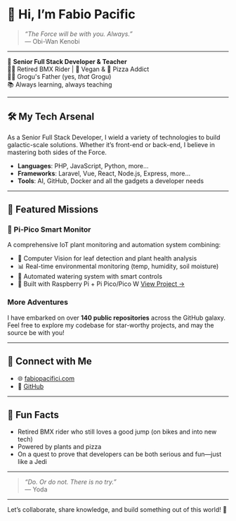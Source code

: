 # 👋 Hi, I’m Fabio Pacific

> *“The Force will be with you. Always.”*  
> — Obi-Wan Kenobi

---

🌌 **Senior Full Stack Developer & Teacher**  
🚴‍♂️ Retired BMX Rider | 🥗 Vegan & 🍕 Pizza Addict  
👨‍👦 Grogu's Father (yes, *that* Grogu)  
📚 Always learning, always teaching

---

## 🛠️ My Tech Arsenal

As a Senior Full Stack Developer, I wield a variety of technologies to build galactic-scale solutions. Whether it’s front-end or back-end, I believe in mastering both sides of the Force.

- **Languages**: PHP, JavaScript, Python, more...
- **Frameworks**: Laravel, Vue, React, Node.js, Express, more...
- **Tools**: AI, GitHub, Docker and all the gadgets a developer needs

---

## 🌟 Featured Missions

### 🌱 Pi-Pico Smart Monitor
A comprehensive IoT plant monitoring and automation system combining:
- 🎥 Computer Vision for leaf detection and plant health analysis
- 📊 Real-time environmental monitoring (temp, humidity, soil moisture)
- 🚿 Automated watering system with smart controls
- 🔧 Built with Raspberry Pi + Pi Pico/Pico W
[View Project →](https://github.com/fabiopacifici/pi-pico-smart-monitor)

### More Adventures
I have embarked on over **140 public repositories** across the GitHub galaxy.  
Feel free to explore my codebase for star-worthy projects, and may the source be with you!

---

## 📡 Connect with Me

- 🌐 [fabiopacifici.com](https://fabiopacifici.com/)
- 🐙 [GitHub](https://github.com/fabiopacifici)

---

## 🚀 Fun Facts

- Retired BMX rider who still loves a good jump (on bikes and into new tech)
- Powered by plants and pizza
- On a quest to prove that developers can be both serious and fun—just like a Jedi

---

> *“Do. Or do not. There is no try.”*  
> — Yoda

---


Let’s collaborate, share knowledge, and build something out of this world! 🌠
